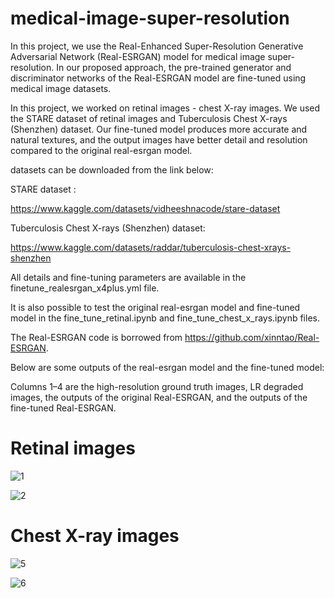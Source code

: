 # medical-image-super-resolution
 
In this project, we use the Real-Enhanced Super-Resolution Generative Adversarial Network (Real-ESRGAN) model for medical image super-resolution.
In our proposed approach, the pre-trained generator and discriminator networks of the 
Real-ESRGAN model are fine-tuned using medical image datasets.

In this project, we worked on retinal images - chest X-ray images. We used the STARE dataset of retinal images and Tuberculosis Chest X-rays (Shenzhen) dataset.
Our fine-tuned model produces more accurate and natural textures, and the output images have better detail and resolution compared to the original real-esrgan model.

datasets can be downloaded from the link below: 

STARE dataset :

https://www.kaggle.com/datasets/vidheeshnacode/stare-dataset

Tuberculosis Chest X-rays (Shenzhen) dataset:

https://www.kaggle.com/datasets/raddar/tuberculosis-chest-xrays-shenzhen

All details and fine-tuning parameters are available in the finetune_realesrgan_x4plus.yml file.

It is also possible to test the original real-esrgan model and fine-tuned model in the fine_tune_retinal.ipynb and fine_tune_chest_x_rays.ipynb files.

The Real-ESRGAN code is borrowed from https://github.com/xinntao/Real-ESRGAN.

Below are some outputs of the real-esrgan model and the fine-tuned model:

Columns 1–4 are the high-resolution ground truth images, LR degraded images, the outputs of the original Real-ESRGAN, and the outputs of the fine-tuned Real-ESRGAN.

# Retinal images 

![1](https://user-images.githubusercontent.com/47056654/200135085-86cdb799-3bc6-4ea9-a195-198516059f7d.jpeg)

![2](https://user-images.githubusercontent.com/47056654/200147230-8a88aefd-d8d8-46f0-ad36-d4185d23b685.jpeg)

# Chest X-ray images 

![5](https://user-images.githubusercontent.com/47056654/197784017-a40d6ddd-baca-4a0c-8406-c33c65c527b2.jpeg)

![6](https://user-images.githubusercontent.com/47056654/200147278-9e408e6b-5387-40a7-b85b-f5b3f1b8be2d.jpeg)



